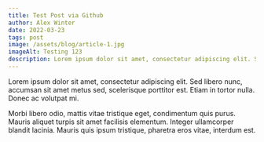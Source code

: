 ```yaml
---
title: Test Post via Github
author: Alex Winter
date: 2022-03-23
tags: post
image: /assets/blog/article-1.jpg
imageAlt: Testing 123
description: Lorem ipsum dolor sit amet, consectetur adipiscing elit. Sed libero nunc, accumsan sit amet metus sed, scelerisque porttitor est. Etiam in tortor nulla. Donec ac volutpat mi.
---
```


Lorem ipsum dolor sit amet, consectetur adipiscing elit. Sed libero nunc, accumsan sit amet metus sed, scelerisque porttitor est. Etiam in tortor nulla. Donec ac volutpat mi.

Morbi libero odio, mattis vitae tristique eget, condimentum quis purus. Mauris aliquet turpis sit amet facilisis elementum. Integer ullamcorper blandit lacinia. Mauris quis ipsum tristique, pharetra eros vitae, interdum est.